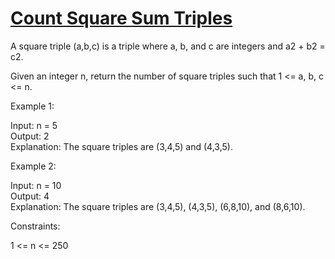 # [Count Square Sum Triples](https://leetcode.com/problems/count-square-sum-triples/)

A square triple (a,b,c) is a triple where a, b, and c are integers and a2 + b2 = c2.  

Given an integer n, return the number of square triples such that 1 <= a, b, c <= n.  

Example 1:  

Input: n = 5  
Output: 2  
Explanation: The square triples are (3,4,5) and (4,3,5).  

Example 2:  

Input: n = 10  
Output: 4    
Explanation: The square triples are (3,4,5), (4,3,5), (6,8,10), and (8,6,10).  
 
Constraints:  

1 <= n <= 250  